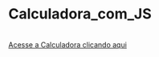 # Calculadora_com_JS
<br>
<a href="https://ednaldow.github.io/Calculadora_com_JS/">Acesse a Calculadora clicando aqui</a>
